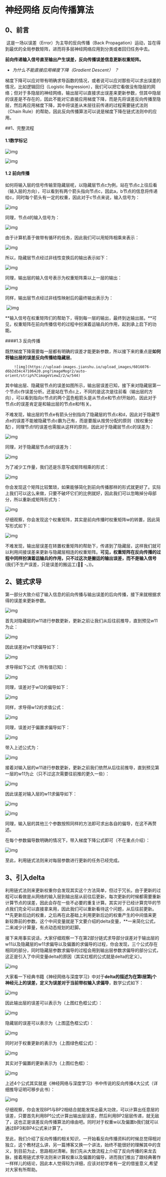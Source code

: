 # 神经网络 反向传播算法

## 0、前言

​    	这是一场以误差（Error）为主导的反向传播（Back Propagation）运动，旨在得到最优的全局参数矩阵，进而将多层神经网络应用到分类或者回归任务中去。 

​	**前向传递输入信号直至输出产生误差，反向传播误差信息更新权重矩阵。** 

- *为什么不能直接应用梯度下降（Gradient Descent） ？*

​	梯度下降可以应对带有明确求导函数的情况，或者说可以应对那些可以求出误差的情况，比如逻辑回归（Logistic Regression），我们可以把它看做没有隐层的网络；但对于多隐层的神经网络，输出层可以直接求出误差来更新参数，但其中隐层的误差是不存在的，因此不能对它直接应用梯度下降，而是先将误差反向传播至隐层，然后再应用梯度下降，其中将误差从末层往前传递的过程需要链式法则（Chain Rule）的帮助，因此反向传播算法可以说是梯度下降在链式法则中的应用。

 

##1、完整流程

 #### 1.1数学标记



 ![img](https://upload-images.jianshu.io/upload_images/6016076-4464a3a396ceb5bb.png?imageMogr2/auto-orient/strip%7CimageView2/2/w/553)

![img](https://upload-images.jianshu.io/upload_images/6016076-0acc761de18c71ab.png?imageMogr2/auto-orient/strip%7CimageView2/2/w/600)

#### 1.2 前向传播

​	如何将输入层的信号传输至隐藏层呢，以隐藏层节点c为例，站在节点c上往后看（输入层的方向），可以看到有两个箭头指向节点c，因此a，b节点的信息将传递给c，同时每个箭头有一定的权重，因此对于c节点来说，输入信号为： 

![img](https://upload-images.jianshu.io/upload_images/6016076-8c059c9361ca6d4f.png?imageMogr2/auto-orient/strip%7CimageView2/2/w/311)

同理，节点d的输入信号为： 

![img](https://upload-images.jianshu.io/upload_images/6016076-a2cf217469d5d3e8.png?imageMogr2/auto-orient/strip%7CimageView2/2/w/317)

由于计算机善于做带有循环的任务，因此我们可以用矩阵相乘来表示： 

![img](https://upload-images.jianshu.io/upload_images/6016076-8c478a866a7dd448.png?imageMogr2/auto-orient/strip%7CimageView2/2/w/224)

所以，隐藏层节点经过非线性变换后的输出表示如下： 

![img](https://upload-images.jianshu.io/upload_images/6016076-e0ed3266fff19fc5.png?imageMogr2/auto-orient/strip%7CimageView2/2/w/204)

同理，输出层的输入信号表示为权重矩阵乘以上一层的输出： 

![img](https://upload-images.jianshu.io/upload_images/6016076-c0f3a0865d059b5b.png?imageMogr2/auto-orient/strip%7CimageView2/2/w/215)

同样，输出层节点经过非线性映射后的最终输出表示为：

​							 ![img](https://upload-images.jianshu.io/upload_images/6016076-1715070374b00ec7.png?imageMogr2/auto-orient/strip%7CimageView2/2/w/199)

​	**输入信号在权重矩阵们的帮助下，得到每一层的输出，最终到达输出层。**可见，权重矩阵在前向传播信号的过程中扮演着运输兵的作用，起到承上启下的功能。 



####1.3 反向传播

​	既然梯度下降需要每一层都有明确的误差才能更新参数，所以接下来的重点是**如何将输出层的误差反向传播给隐藏层**。 

 		![img](https://upload-images.jianshu.io/upload_images/6016076-d6b2d34c47106420.png?imageMogr2/auto-orient/strip%7CimageView2/2/w/544)

​	其中输出层、隐藏层节点的误差如图所示，输出层误差已知，接下来对隐藏层第一个节点c作误差分析。还是站在节点c上，不同的是这次是往前看（输出层的方向），可以看到指向c节点的两个蓝色粗箭头是从节点e和节点f开始的，因此对于节点c的误差肯定是和输出层的节点e和f有关。 

​	不难发现，输出层的节点e有箭头分别指向了隐藏层的节点c和d，因此对于隐藏节点e的误差不能被隐藏节点c霸为己有，而是要服从按劳分配的原则（按权重分配），同理节点f的误差也需服从这样的原则，因此对于隐藏层节点c的误差为： 

![img](https://upload-images.jianshu.io/upload_images/6016076-c116bf5c6a2679c5.png?imageMogr2/auto-orient/strip%7CimageView2/2/w/432)

同理，对于隐藏层节点d的误差为： 

![img](https://upload-images.jianshu.io/upload_images/6016076-8dbcaae38d44ca1e.png?imageMogr2/auto-orient/strip%7CimageView2/2/w/423)

为了减少工作量，我们还是乐意写成矩阵相乘的形式：

![img](https://upload-images.jianshu.io/upload_images/6016076-675614227b48123a.png?imageMogr2/auto-orient/strip%7CimageView2/2/w/419)



你会发现这个矩阵比较繁琐，如果能够简化到前向传播那样的形式就更好了。实际上我们可以这么来做，只要不破坏它们的比例就好，因此我们可以忽略掉分母部分，所以重新成矩阵形式为：

![img](https://upload-images.jianshu.io/upload_images/6016076-c5c3307b7ff7aa05.png?imageMogr2/auto-orient/strip%7CimageView2/2/w/331)

 

仔细观察，你会发现这个权重矩阵，其实是前向传播时权重矩阵w的转置，因此简写形式如下：

![img](https://upload-images.jianshu.io/upload_images/6016076-0c61018520878a7a.png?imageMogr2/auto-orient/strip%7CimageView2/2/w/119)

 

​	不难发现，输出层误差在转置权重矩阵的帮助下，传递到了隐藏层，这样我们就可以利用间接误差来更新与隐藏层相连的权重矩阵。**可见，权重矩阵在反向传播的过程中同样扮演着运输兵的作用，只不过这次是搬运的输出误差，而不是输入信号**(我们不生产误差，只是误差的搬运工(っ̯ -｡))。



## 2、链式求导

第一部分大致介绍了输入信息的前向传播与输出误差的后向传播，接下来就根据求得的误差来更新参数。

![img](https://upload-images.jianshu.io/upload_images/6016076-5055638dd72d7d6e.png?imageMogr2/auto-orient/strip%7CimageView2/2/w/547)

 

首先对隐藏层的w11进行参数更新，更新之前让我们从后往前推导，直到预见w11为止：

![img](https://upload-images.jianshu.io/upload_images/6016076-f7341b2ff543bff1.png?imageMogr2/auto-orient/strip%7CimageView2/2/w/329)

 

因此误差对w11求偏导如下：

![img](https://upload-images.jianshu.io/upload_images/6016076-0c7f8ec4db754397.png?imageMogr2/auto-orient/strip%7CimageView2/2/w/303)

 

求导得如下公式（所有值已知）：

![img](https://upload-images.jianshu.io/upload_images/6016076-611c6457c9969b8e.png?imageMogr2/auto-orient/strip%7CimageView2/2/w/399)

 

同理，误差对于w12的偏导如下：

![img](https://upload-images.jianshu.io/upload_images/6016076-aa3c93e37f7e1b44.png?imageMogr2/auto-orient/strip%7CimageView2/2/w/287)

 

同样，求导得w12的求值公式：

![img](https://upload-images.jianshu.io/upload_images/6016076-6bb6b7ba3aa223a7.png?imageMogr2/auto-orient/strip%7CimageView2/2/w/395)

 

同理，误差对于偏置求偏导如下：

![img](https://upload-images.jianshu.io/upload_images/6016076-80c74828c4e2e1d3.png?imageMogr2/auto-orient/strip%7CimageView2/2/w/267)

 

带入上述公式为：

![img](https://upload-images.jianshu.io/upload_images/6016076-8dc97408acb2de5c.png?imageMogr2/auto-orient/strip%7CimageView2/2/w/361)

 

接着对输入层的w11进行参数更新，更新之前我们依然从后往前推导，直到预见第一层的w11为止（只不过这次需要往前推的更久一些）：

![img](https://upload-images.jianshu.io/upload_images/6016076-d3ba4c470c588589.png?imageMogr2/auto-orient/strip%7CimageView2/2/w/339)



因此误差对输入层的w11求偏导如下：

![img](https://upload-images.jianshu.io/upload_images/6016076-d7ae819f1ed3c8da.png?imageMogr2/auto-orient/strip%7CimageView2/2/w/259)

 

![img](https://upload-images.jianshu.io/upload_images/6016076-33ed6a6e8acf03b4.png?imageMogr2/auto-orient/strip%7CimageView2/2/w/553)

 

同理，输入层的其他三个参数按照同样的方法即可求出各自的偏导，在这不再赘述。

在每个参数偏导数明确的情况下，带入梯度下降公式即可（不在重点介绍）：

![img](https://upload-images.jianshu.io/upload_images/6016076-3da1aa28321d741d.png?imageMogr2/auto-orient/strip%7CimageView2/2/w/267)

 

至此，利用链式法则来对每层参数进行更新的任务已经完成。



## 3、引入delta

​	利用链式法则来更新权重你会发现其实这个方法简单，但过于冗长。由于更新的过程可以看做是从网络的输入层到输出层从前往后更新，每次更新的时候都需要重新计算节点的误差，因此会存在一些不必要的重复计算。其实对于已经计算完毕的节点我们完全可以直接拿来用，因此我们可以重新看待这个问题，从后往前更新。**先更新后边的权重，之后再在此基础上利用更新后边的权重产生的中间值来更新较靠前的参数。这个中间变量就是下文要介绍的delta变量，**一来简化公式，二来减少计算量，有点动态规划的赶脚。

​	接下来用事实说话，大家仔细观察一下在第2部分链式求导部分误差对于输出层的w11以及隐藏层的w11求偏导以及偏置的求偏导的过程，你会发现，三个公式存在相同的部分，同时隐藏层参数求偏导的过程会用到输出层参数求偏导的部分公式，这正是引入了中间变量delta的原因（其实红框的公式就是delta的定义）。

![img](https://upload-images.jianshu.io/upload_images/6016076-14b7605d0da43937.png?imageMogr2/auto-orient/strip%7CimageView2/2/w/500)

 

大家看一下经典书籍《神经网络与深度学习》中对于**delta的描述为在第l层第j个神经元上的误差，定义为误差对于当前带权输入求偏导**，数学公式如下：

![img](https://upload-images.jianshu.io/upload_images/6016076-921d9cb71affd3f2.png?imageMogr2/auto-orient/strip%7CimageView2/2/w/104)

 

因此输出层的误差可以表示为（上图红色框公式）：

![img](https://upload-images.jianshu.io/upload_images/6016076-5a069630551bf623.png?imageMogr2/auto-orient/strip%7CimageView2/2/w/553)

 

隐藏层的误差可以表示为（上图蓝色框公式）：

![img](https://upload-images.jianshu.io/upload_images/6016076-d279af424060fe1d.png?imageMogr2/auto-orient/strip%7CimageView2/2/w/553)

 

同时对于权重更新的表示为（上图绿色框公式）：

![img](https://upload-images.jianshu.io/upload_images/6016076-cb53c7d8fc109047.png?imageMogr2/auto-orient/strip%7CimageView2/2/w/553)

 

其实对于偏置的更新表示为（上图红色框）：

![img](https://upload-images.jianshu.io/upload_images/6016076-2d4d16551be69a4e.png?imageMogr2/auto-orient/strip%7CimageView2/2/w/553)

 

上述4个公式其实就是《神经网络与深度学习》书中传说的反向传播4大公式（详细推导证明可移步此书）：

![img](https://upload-images.jianshu.io/upload_images/6016076-a5608ecee03622b3.png?imageMogr2/auto-orient/strip%7CimageView2/2/w/495)

 

​	仔细观察，你会发现BP1与BP2相结合就能发挥出最大功效，可以计算出任意层的误差，只要首先利用BP1公式计算出输出层误差，然后利用BP2层层传递，就无敌了，这也正是误差反向传播算法的缘由吧。同时对于权重w以及偏置b我们就可以通过BP3和BP4公式来计算了。

​	至此，我们介绍了反向传播的相关知识，一开始看反向传播资料的时候总觉得相对独立，这个教材这么讲，另一篇博客又换一个讲法，始终不能很好的理解其中的含义，到目前为止，思路相对清晰。我们先从大致流程上介绍了反向传播的来龙去脉，接着用链式求导法则来计算权重以及偏置的偏导，进而我们推出了跟经典著作一样样儿的结论，因此本人觉得较为详细，应该对初学者有一定的借鉴意义,希望对大家有所帮助。

 

 

 

 

 













